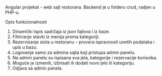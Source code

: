 Angular projekat - web sajt restorana.
Backend je u folderu crud, radjen u PHP-u.

Opis funkcionalnosti 
1. Dinamički ispis sadržaja iz json fajlova i iz baze. 
2. Filtriranje stavki iz menija prema kategoriji. 
3. Rezervisanje stola u restoranu – provera ispravnosti unetih podataka i upis u bazu. 
4. Logovanje samo za admina sajta koji pristupa admin panelu.
5. Na admin panelu su ispisana sva jela, kategorije i rezervacije korisnika.
6. Moguće je izmeniti, izbrisati ili dodati novo jelo ili kategoriju.
7. Odjava sa admin panela.
